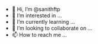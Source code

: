 - 👋 Hi, I’m @sanithftp
- 👀 I’m interested in ...
- 🌱 I’m currently learning ...
- 💞️ I’m looking to collaborate on ...
- 📫 How to reach me ...

<!---
sanithftp/sanithftp is a ✨ special ✨ repository because its `README.md` (this file) appears on your GitHub profile.
You can click the Preview link to take a look at your changes.
--->
